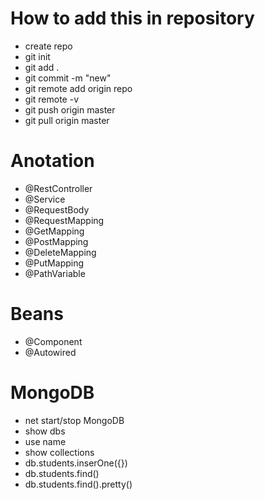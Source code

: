 # How to add this in repository
- create repo
- git init 
- git add .
- git commit -m "new"
- git remote add origin repo
- git remote -v
- git push origin master
- git pull origin master
# Anotation
- @RestController
- @Service
- @RequestBody
- @RequestMapping
- @GetMapping
- @PostMapping 
- @DeleteMapping
- @PutMapping
- @PathVariable
# Beans 
- @Component
- @Autowired
# MongoDB
- net start/stop MongoDB
- show dbs
- use name
- show collections
- db.students.inserOne({})
- db.students.find()
- db.students.find().pretty()

